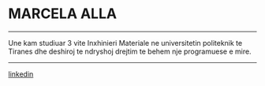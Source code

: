 # MARCELA ALLA
----
Une kam studiuar 3 vite Inxhinieri Materiale ne universitetin politeknik te Tiranes dhe deshiroj te ndryshoj drejtim te behem nje programuese e mire.

----
[linkedin](https://www.linkedin.com/in/marcela-alla-505872272)